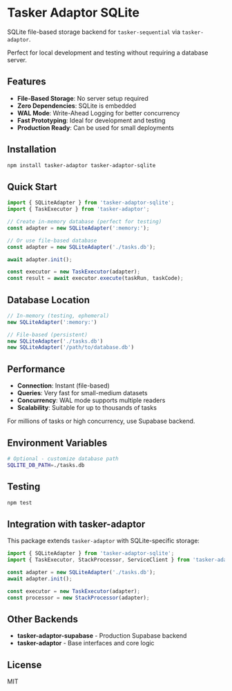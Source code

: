 # Tasker Adaptor SQLite

SQLite file-based storage backend for `tasker-sequential` via `tasker-adaptor`.

Perfect for local development and testing without requiring a database server.

## Features

- **File-Based Storage**: No server setup required
- **Zero Dependencies**: SQLite is embedded
- **WAL Mode**: Write-Ahead Logging for better concurrency
- **Fast Prototyping**: Ideal for development and testing
- **Production Ready**: Can be used for small deployments

## Installation

```bash
npm install tasker-adaptor tasker-adaptor-sqlite
```

## Quick Start

```javascript
import { SQLiteAdapter } from 'tasker-adaptor-sqlite';
import { TaskExecutor } from 'tasker-adaptor';

// Create in-memory database (perfect for testing)
const adapter = new SQLiteAdapter(':memory:');

// Or use file-based database
const adapter = new SQLiteAdapter('./tasks.db');

await adapter.init();

const executor = new TaskExecutor(adapter);
const result = await executor.execute(taskRun, taskCode);
```

## Database Location

```javascript
// In-memory (testing, ephemeral)
new SQLiteAdapter(':memory:')

// File-based (persistent)
new SQLiteAdapter('./tasks.db')
new SQLiteAdapter('/path/to/database.db')
```

## Performance

- **Connection**: Instant (file-based)
- **Queries**: Very fast for small-medium datasets
- **Concurrency**: WAL mode supports multiple readers
- **Scalability**: Suitable for up to thousands of tasks

For millions of tasks or high concurrency, use Supabase backend.

## Environment Variables

```bash
# Optional - customize database path
SQLITE_DB_PATH=./tasks.db
```

## Testing

```bash
npm test
```

## Integration with tasker-adaptor

This package extends `tasker-adaptor` with SQLite-specific storage:

```javascript
import { SQLiteAdapter } from 'tasker-adaptor-sqlite';
import { TaskExecutor, StackProcessor, ServiceClient } from 'tasker-adaptor';

const adapter = new SQLiteAdapter('./tasks.db');
await adapter.init();

const executor = new TaskExecutor(adapter);
const processor = new StackProcessor(adapter);
```

## Other Backends

- **tasker-adaptor-supabase** - Production Supabase backend
- **tasker-adaptor** - Base interfaces and core logic

## License

MIT
